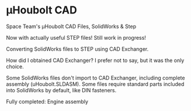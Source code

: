 # µHoubolt CAD
Space Team's µHoubolt CAD Files, SolidWorks & Step

Now with actually useful STEP files!
Still work in progress!

Converting SolidWorks files to STEP using CAD Exchanger.

How did I obtained CAD Exchanger? I prefer not to say, but it was the only choice.

Some SolidWorks files don't import to CAD Exchanger, including complete assembly (uHoubolt.SLDASM). Some files require standard parts included into SolidWorks by default, like DIN fasteners.

Fully completed: Engine assembly

